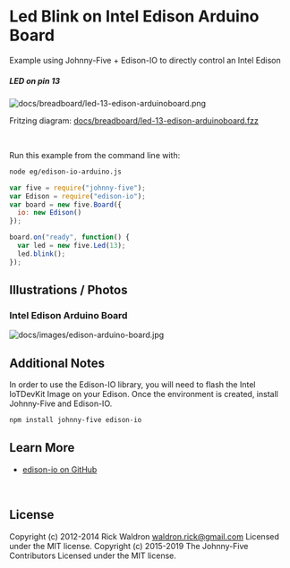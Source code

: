 <!--remove-start-->

# Led Blink on Intel Edison Arduino Board

<!--remove-end-->


Example using Johnny-Five + Edison-IO to directly control an Intel Edison





##### LED on pin 13



![docs/breadboard/led-13-edison-arduinoboard.png](breadboard/led-13-edison-arduinoboard.png)<br>

Fritzing diagram: [docs/breadboard/led-13-edison-arduinoboard.fzz](breadboard/led-13-edison-arduinoboard.fzz)

&nbsp;




Run this example from the command line with:
```bash
node eg/edison-io-arduino.js
```


```javascript
var five = require("johnny-five");
var Edison = require("edison-io");
var board = new five.Board({
  io: new Edison()
});

board.on("ready", function() {
  var led = new five.Led(13);
  led.blink();
});


```


## Illustrations / Photos


### Intel Edison Arduino Board



![docs/images/edison-arduino-board.jpg](images/edison-arduino-board.jpg)  






## Additional Notes
In order to use the Edison-IO library, you will need to flash the Intel IoTDevKit Image
on your Edison. Once the environment is created, install Johnny-Five and Edison-IO.
```sh
npm install johnny-five edison-io
```


## Learn More

- [edison-io on GitHub](https://github.com/rwaldron/edison-io/)

&nbsp;

<!--remove-start-->

## License
Copyright (c) 2012-2014 Rick Waldron <waldron.rick@gmail.com>
Licensed under the MIT license.
Copyright (c) 2015-2019 The Johnny-Five Contributors
Licensed under the MIT license.

<!--remove-end-->
